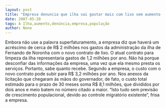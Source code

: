 ```yaml
---
layout: post
title: "Empresa denuncia que ilha vai gastar mais com lixo sem aumento de população"
date: 2007-05-28
tags: A Ilha,aumento,denúncia,empresa,população
author: None
---
```

Embora n&atilde;o use a palavra superfaturamento, a empresa diz que haver&aacute; um acr&eacute;scimo de cerca de R$ 2 milh&otilde;es nos gastos da administra&ccedil;&atilde;o da ilha de Fernando de Noronha com o novo contrato de lixo.
O atual contrato para limpeza da ilha representaria gastos de 1,2 milh&otilde;es por ano. N&atilde;o h&aacute; porque desconfiar das informa&ccedil;&otilde;es da empresa, uma vez que ela mesmo presta os servi&ccedil;os. Portanto, sabe quanto recebe.
Segundo a empresa, o custo com o novo contrato pode subir para R$ 3,2 milh&otilde;es por ano.
Nos anexos da licita&ccedil;&atilde;o que chegaram &agrave;s m&atilde;os do governador, de fato, o custo total estimado para o prazo de 30 meses soma R$ 8,1 milh&otilde;es, que divididos por dois anos e meio batem no n&uacute;mero citado a maior.
&ldquo;Isto tudo sem previs&atilde;o de crescimento populacional, devido ao controle migrat&oacute;rio existente&rdquo;, frisa a empresa.
 